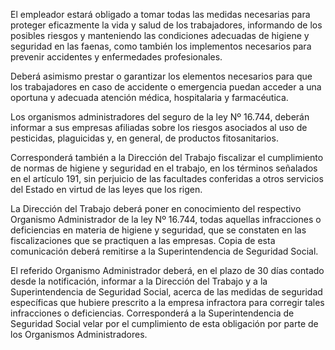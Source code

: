 El empleador estará obligado a tomar todas las medidas necesarias para proteger eficazmente la vida y salud de los trabajadores, informando de los posibles riesgos y manteniendo las condiciones adecuadas de higiene y seguridad en las faenas, como también los implementos necesarios para prevenir accidentes y enfermedades profesionales.

Deberá asimismo prestar o garantizar los elementos necesarios para que los trabajadores en caso de accidente o emergencia puedan acceder a una oportuna y adecuada atención médica, hospitalaria y farmacéutica.

Los organismos administradores del seguro de la ley Nº 16.744, deberán informar a sus empresas afiliadas sobre los riesgos asociados al uso de pesticidas, plaguicidas y, en general, de productos fitosanitarios.

Corresponderá también a la Dirección del Trabajo fiscalizar el cumplimiento de normas de higiene y seguridad en el trabajo, en los términos señalados en el artículo 191, sin perjuicio de las facultades conferidas a otros servicios del Estado en virtud de las leyes que los rigen.

La Dirección del Trabajo deberá poner en conocimiento del respectivo Organismo Administrador de la ley Nº 16.744, todas aquellas infracciones o deficiencias en materia de higiene y seguridad, que se constaten en las fiscalizaciones que se practiquen a las empresas. Copia de esta comunicación deberá remitirse a la Superintendencia de Seguridad Social.

El referido Organismo Administrador deberá, en el plazo de 30 días contado desde la notificación, informar a la Dirección del Trabajo y a la Superintendencia de Seguridad Social, acerca de las medidas de seguridad específicas que hubiere prescrito a la empresa infractora para corregir tales infracciones o deficiencias. Corresponderá a la Superintendencia de Seguridad Social velar por el cumplimiento de esta obligación por parte de los Organismos Administradores.